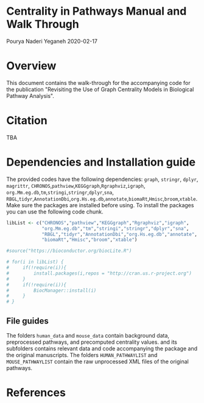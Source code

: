 Centrality in Pathways Manual and Walk Through
================
Pourya Naderi Yeganeh
2020-02-17

Overview
========

This document contains the walk-through for the accompanying code for the publication "Revisiting the Use of Graph Centrality Models in Biological Pathway Analysis".

Citation
========

TBA

Dependencies and Installation guide
===================================

The provided codes have the following dependencies:  `graph`, `stringr`, `dplyr`, `magrittr`, `CHRONOS`,`pathview`,`KEGGgraph`,`Rgraphviz`,`igraph`, `org.Mm.eg.db`,`tm`,`stringi`,`stringr`,`dplyr`,`sna`, `RBGL`,`tidyr`,`AnnotationDbi`,`org.Hs.eg.db`,`annotate`,`biomaRt`,`Hmisc`,`broom`,`xtable`. Make sure the packages are installed before using. To install the packages you can use the following code chunk.

``` r
libList <- c("CHRONOS","pathview","KEGGgraph","Rgraphviz","igraph",
             "org.Mm.eg.db","tm","stringi","stringr","dplyr","sna",
             "RBGL","tidyr","AnnotationDbi","org.Hs.eg.db","annotate",
             "biomaRt","Hmisc","broom","xtable")

#source("https://bioconductor.org/biocLite.R")

# for(i in libList) {
#     if(!require(i)){
#         install.packages(i,repos = "http://cran.us.r-project.org")
#     }
#     if(!require(i)){
#         BiocManager::install(i)
#     }
# }
```


File guides
-----------

The folders `human_data` and `mouse_data` contain background data, preprocessed pathways, and precomputed centrality values.  and its subfolders contains relevant data and code accompanying the package and the original manuscripts. The folders `HUMAN_PATHWAYLIST` and `MOUSE_PATHWAYLIST` contain  the raw unprocessed XML files of the original pathways.



References
==========
